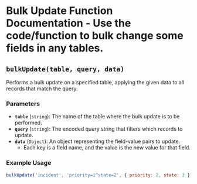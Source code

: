 # Bulk Update Function Documentation - Use the code/function to bulk change some fields in any tables.

## `bulkUpdate(table, query, data)`

Performs a bulk update on a specified table, applying the given data to all records that match the query.

### Parameters

- **`table`** (`string`): The name of the table where the bulk update is to be performed.
- **`query`** (`string`): The encoded query string that filters which records to update.
- **`data`** (`Object`): An object representing the field-value pairs to update. 
  - Each key is a field name, and the value is the new value for that field.

### Example Usage

```javascript
bulkUpdate('incident', 'priority=1^state=2', { priority: 2, state: 3 });
```
 
